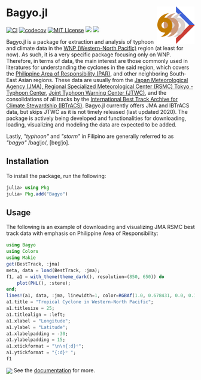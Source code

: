# Bagyo.jl <img src="docs/src/assets/logo.svg" align="right" width="100"/>
[![CI](https://github.com/alstat/Bagyo.jl/actions/workflows/ci.yml/badge.svg)](https://github.com/alstat/Bagyo.jl/actions/workflows/ci.yml)
[![codecov](https://codecov.io/gh/alstat/Bagyo.jl/branch/master/graph/badge.svg?token=AkqhQYSEsn)](https://codecov.io/gh/alstat/Bagyo.jl)
[![MIT License](https://img.shields.io/badge/license-MIT-green.svg)](https://github.com/alstat/Bagyo.jl/blob/master/LICENSE)
[![](https://img.shields.io/badge/docs-dev-stable.svg)](https://alstat.github.io/Bagyo.jl/stable/)
[![](https://img.shields.io/badge/docs-dev-blue.svg)](https://alstat.github.io/Bagyo.jl/dev/)

Bagyo.jl is a package for extraction and analysis of typhoon and climate data in the [WNP (Western-North Pacific)](https://en.wikipedia.org/wiki/Tropical_cyclone_basins#Northwestern_Pacific_Ocean) region (at least for now). As such, it is a very specific package focusing only on WNP. Therefore, in terms of data, the main interest are those commonly used in literatures for understanding the cyclones in the said region, which covers the [Philippine Area of Responsibility (PAR)](https://en.wikipedia.org/wiki/Philippine_Area_of_Responsibility#:~:text=The%20Philippine%20Area%20of%20Responsibility,are%20given%20Philippine%2Dspecific%20names.), and other neighboring South-East Asian regions. These data are usually from the [Japan Meteorological Agency (JMA), Regional Specialized Meteorological Center (RSMC) Tokyo - Typhoon Center](https://www.jma.go.jp/jma/jma-eng/jma-center/rsmc-hp-pub-eg/RSMC_HP.htm), [Joint Typhoon Warning Center (JTWC)](https://www.metoc.navy.mil/jtwc/jtwc.html), and the consolidations of all tracks by the [International Best Track Archive for Climate Stewardship (IBTrACS)](https://www.ncei.noaa.gov/products/international-best-track-archive?name=ib-v4-access). Bagyo.jl currently offers JMA and IBTrACS data, but skips JTWC as it is not timely released (last updated 2020). The package is actively being developed and functionalities for downloading, loading, visualizing and modeling the data are expected to be added.

Lastly, _"typhoon"_ and _"storm"_ in Filipino are generally referred to as _"bagyo"_ /baɡˈjo/, [bɐɡˈjo].

## Installation
To install the package, run the following:
```julia
julia> using Pkg
julia> Pkg.add("Bagyo")
```

## Usage
The following is an example of downloading and visualizing JMA RSMC best track data with emphasis on Philippine Area of Responsibility:
```julia
using Bagyo
using Colors
using Makie
get(BestTrack, :jma)
meta, data = load(BestTrack, :jma);
f1, a1 = with_theme(theme_dark(), resolution=(850, 650)) do
	plot(PHL(), :stere);
end;
lines!(a1, data, :jma, linewidth=1, color=RGBAf(1.0, 0.678431, 0.0, 0.15))
a1.title = "Tropical Cyclone in Western-North Pacific";
a1.titlesize = 25;
a1.titlealign = :left;
a1.xlabel = "Longitude";
a1.ylabel = "Latitude";
a1.xlabelpadding = -30;
a1.ylabelpadding = 15;
a1.xtickformat = "\n\n{:d}ᵒ"; 
a1.ytickformat = "{:d}ᵒ ";
f1
```
<img src="docs/src/assets/phl1.svg" align="center"/>
See the <a href="https://alstat.github.io/Bagyo.jl/stable/">documentation</a> for more.
